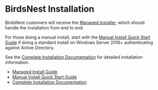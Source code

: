 # BirdsNest Installation

BirdsNest customers will receive the [Managed Installer](/documentation/install/managed.md), which should handle the installation from end to end. 

For those doing a manual install, start with the [Manual Install Quick Start Guide](/documentation/install/manual-quickstart.md) if doing a standard install on Windows Server 2016+ authenticating against Active Directory.

See the [Complete Installation Documentation](/documentation/install/completeinstall.md) for detailed installation information.

* [Managed Install Guide](/documentation/install/managed.md)
* [Manual Install Quick Start Guide](/documentation/install/manual-quickstart.md)
* [Complete Installation Documentation](/documentation/install/completeinstall.md)
